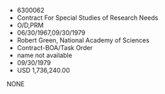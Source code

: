 * 6300062
* Contract For Special Studies of Research Needs
* O/D,PRM
* 06/30/1967,09/30/1979
* Robert Green, National Academy of Sciences
* Contract-BOA/Task Order
*   name not available
* 09/30/1979
* USD 1,736,240.00

NONE